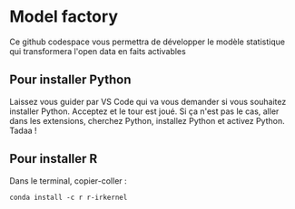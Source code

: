 # Model factory

Ce github codespace vous permettra de développer le modèle statistique qui transformera l'open data en faits activables

## Pour installer Python 

Laissez vous guider par VS Code qui va vous demander si vous souhaitez installer Python. Acceptez et le tour est joué. Si ça n'est pas le cas, aller dans les extensions, cherchez Python, installez Python et activez Python. Tadaa ! 

## Pour installer R 

Dans le terminal, copier-coller : 

```conda install -c r r-irkernel```